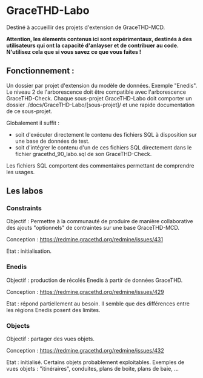 # GraceTHD-Labo

Destiné à accueillir des projets d'extension de GraceTHD-MCD. 

**Attention, les élements contenus ici sont expérimentaux, destinés à des utilisateurs qui ont la capacité d'anlayser et de contribuer au code. N'utilisez cela que si vous savez ce que vous faites !**

## Fonctionnement : 
Un dossier par projet d'extension du modèle de données. Exemple "Enedis". Le niveau 2 de l'arborescence doit être compatible avec l'arborescence GraceTHD-Check. Chaque sous-projet GraceTHD-Labo doit comporter un dossier ./docs/GraceTHD-Labo/[sous-projet]/ et une rapide documentation de ce sous-projet. 

Globalement il suffit : 
- soit d'exécuter directement le contenu des fichiers SQL à disposition sur une base de données de test. 
- soit d'intégrer le contenu d'un de ces fichiers SQL directement dans le fichier gracethd_90_labo.sql de son GraceTHD-Check. 

Les fichiers SQL comportent des commentaires permettant de comprendre les usages. 

## Les labos

### Constraints
Objectif : Permettre à la communauté de produire de manière collaborative des ajouts "optionnels" de contraintes sur une base GraceTHD-MCD. 

Conception : 
https://redmine.gracethd.org/redmine/issues/431

Etat : initialisation. 

### Enedis
Objectif : production de récolés Enedis à partir de données GraceTHD.

Conception :
https://redmine.gracethd.org/redmine/issues/429

Etat : répond partiellement au besoin. Il semble que des différences entre les régions Enedis posent des limites. 

### Objects
Objectif : partager des vues objets. 

Conception : 
https://redmine.gracethd.org/redmine/issues/432

Etat : initialisé. Certains objets probablement exploitables. Exemples de vues objets : "itinéraires", conduites, plans de boite, plans de baie, ... 
